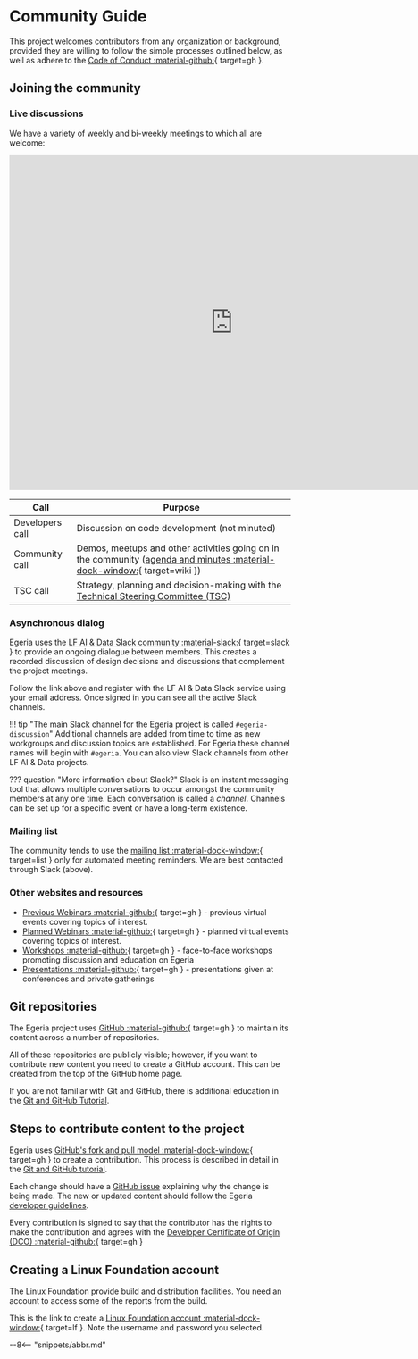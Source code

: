 <!-- SPDX-License-Identifier: CC-BY-4.0 -->
<!-- Copyright Contributors to the Egeria project. -->

# Community Guide

This project welcomes contributors from any organization or background, provided they are willing to follow the simple processes outlined below, as well as adhere to the [Code of Conduct :material-github:](https://github.com/odpi/egeria/blob/master/CODE_OF_CONDUCT.md){ target=gh }.

## Joining the community

### Live discussions

We have a variety of weekly and bi-weekly meetings to which all are welcome:

<iframe src="https://calendar.google.com/calendar/embed?height=600&amp;wkst=1&amp;bgcolor=%23ffffff&amp;ctz=Europe%2FLondon&amp;src=YjVxaGRyNXFkYmZscDhkbHA3MGxtb2RtMHNmdmlocWxAaW1wb3J0LmNhbGVuZGFyLmdvb2dsZS5jb20&amp;color=%234285F4&amp;showCalendars=0&amp;showPrint=0&amp;title=Egeria%20Calendar" style="border-width:0" width="800" height="600" frameborder="0" scrolling="no"></iframe>

| Call | Purpose |
|---|---|
| Developers call | Discussion on code development (not minuted) |
| Community call | Demos, meetups and other activities going on in the community ([agenda and minutes :material-dock-window:](https://github.com/odpi/data-governance/wiki){ target=wiki }) |
| TSC call | Strategy, planning and decision-making with the [Technical Steering Committee (TSC)](https://wiki.lfaidata.foundation/display/EG/Egeria+Technical+Steering+Committee+%28TSC%29+Home) |


### Asynchronous dialog

Egeria uses the [LF AI & Data Slack community :material-slack:](https://lfaifoundation.slack.com/archives/C01F40J2XA8){ target=slack } to provide an ongoing dialogue between members. This creates a recorded discussion of design decisions and discussions that complement the project meetings.

Follow the link above and register with the LF AI & Data Slack service using your email address. Once signed in you can see all the active Slack channels.

!!! tip "The main Slack channel for the Egeria project is called `#egeria-discussion`"
    Additional channels are added from time to time as new workgroups and discussion topics are established. For Egeria these channel names will begin with `#egeria`. You can also view Slack channels from other LF AI & Data projects.

??? question "More information about Slack?"
    Slack is an instant messaging tool that allows multiple conversations to occur amongst the community members at any one time. Each conversation is called a *channel*. Channels can be set up for a specific event or have a long-term existence.

### Mailing list

The community tends to use the [mailing list :material-dock-window:](https://lists.lfaidata.foundation/g/egeria-technical-discuss/topics){ target=list } only for automated meeting reminders. We are best contacted through Slack (above).

### Other websites and resources

- [Previous Webinars :material-github:](../education/previous-webinars){ target=gh } - previous virtual events covering topics of interest.
- [Planned Webinars :material-github:](../education/planned-webinars){ target=gh } - planned virtual events covering topics of interest.
- [Workshops :material-github:](https://github.com/odpi/data-governance/tree/master/workshops){ target=gh } - face-to-face workshops promoting discussion and education on Egeria
- [Presentations :material-github:](https://github.com/odpi/data-governance/tree/master/presentations){ target=gh } - presentations given at conferences and private gatherings

## Git repositories

The Egeria project uses [GitHub :material-github:](https://github.com/odpi){ target=gh } to maintain its content across a number of repositories.

All of these repositories are publicly visible; however, if you want to contribute new content you need to create a GitHub account.  This can be created from the top of the GitHub home page.

If you are not familiar with Git and GitHub, there is additional education in the
[Git and GitHub Tutorial](/egeria-docs/education/tutorials/git-and-git-hub-tutorial/overview).

## Steps to contribute content to the project

Egeria uses [GitHub's fork and pull model :material-dock-window:](https://help.github.com/articles/about-collaborative-development-models/){ target=gh } to create a contribution. This process is described in detail in the [Git and GitHub tutorial](/egeria-docs/education/tutorials/git-and-git-hub-tutorial/overview#using-git-and-github-when-making-a-contribution).

Each change should have a [GitHub issue](https://github.com/odpi/egeria/issues) explaining why the change is being made. The new or updated content should follow the Egeria [developer guidelines](/egeria-docs/guides/contributor/guidelines).

Every contribution is signed to say that the contributor has the rights to make the contribution and agrees with the [Developer Certificate of Origin (DCO) :material-github:](https://github.com/odpi/egeria/blob/master/developer-resources/why-the-dco.md){ target=gh }

## Creating a Linux Foundation account

The Linux Foundation provide build and distribution facilities. You need an account to access some of the reports from the build.

This is the link to create a [Linux Foundation account :material-dock-window:](https://identity.linuxfoundation.org){ target=lf }. Note the username and password you selected.

--8<-- "snippets/abbr.md"
